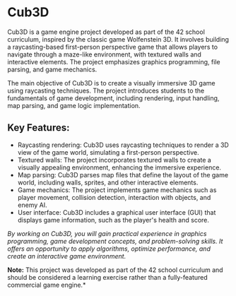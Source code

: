 # Cub3D

Cub3D is a game engine project developed as part of the 42 school curriculum, inspired by the classic game Wolfenstein 3D. It involves building a raycasting-based first-person perspective game that allows players to navigate through a maze-like environment, with textured walls and interactive elements. The project emphasizes graphics programming, file parsing, and game mechanics.

The main objective of Cub3D is to create a visually immersive 3D game using raycasting techniques. The project introduces students to the fundamentals of game development, including rendering, input handling, map parsing, and game logic implementation.

## Key Features:

- Raycasting rendering: Cub3D uses raycasting techniques to render a 3D view of the game world, simulating a first-person perspective.
- Textured walls: The project incorporates textured walls to create a visually appealing environment, enhancing the immersive experience.
- Map parsing: Cub3D parses map files that define the layout of the game world, including walls, sprites, and other interactive elements.
- Game mechanics: The project implements game mechanics such as player movement, collision detection, interaction with objects, and enemy AI.
- User interface: Cub3D includes a graphical user interface (GUI) that displays game information, such as the player's health and score.

*By working on Cub3D, you will gain practical experience in graphics programming, game development concepts, and problem-solving skills. It offers an opportunity to apply algorithms, optimize performance, and create an interactive game environment.*

**Note:** This project was developed as part of the 42 school curriculum and should be considered a learning exercise rather than a fully-featured commercial game engine.*
